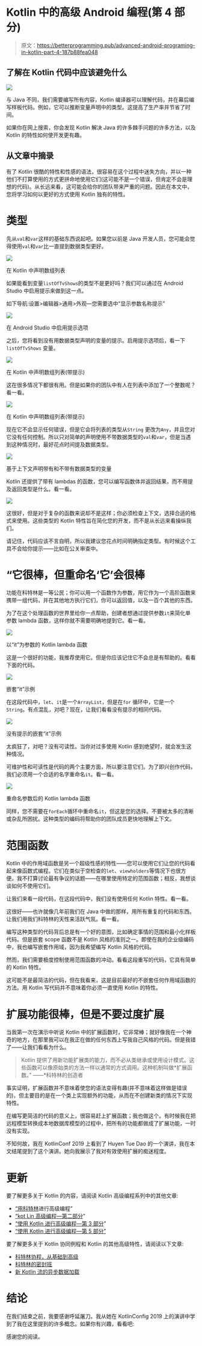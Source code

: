 # Kotlin 中的高级 Android 编程(第 4 部分)

> 原文：<https://betterprogramming.pub/advanced-android-programing-in-kotlin-part-4-187b88fea048>

## 了解在 Kotlin 代码中应该避免什么

![](img/49feaa131b88068a1a3104fe7661de1a.png)

与 Java 不同，我们需要编写所有内容，Kotlin 编译器可以理解代码，并在幕后编写样板代码。例如，它可以推断变量声明中的类型。这提高了生产率并节省了时间。

如果你在网上搜索，你会发现 Kotlin 解决 Java 的许多棘手问题的许多方法，以及 Kotlin 的特性如何使开发更有趣。

## 从文章中摘录

有了 Kotlin 很酷的特性和性感的语法，很容易在这个过程中迷失方向，并以一种他们不打算使用的方式更拼命地使用它们(这可能不是一个错误，但肯定不会是理想的代码)。从长远来看，这可能会给你的团队带来严重的问题。因此在本文中，您将学习如何以更好的方式使用 Kotlin 独有的特性。

# 类型

先从`val`和`var`这样的基础东西说起吧。如果您以前是 Java 开发人员，您可能会觉得使用`val`和`var`比一直提到数据类型更好。

![](img/173c4e9a29d5314ce5fcf2404b9d5792.png)

在 Kotlin 中声明数组列表

如果能看到变量`listOfTvShows`的类型不是更好吗？我们可以通过在 Android Studio 中启用提示来做到这一点。

如下导航:设置>编辑器>通用>外观—您需要选中“显示参数名称提示”

![](img/5188e1342440e4e1ce8f58dd8fcf29ed.png)

在 Android Studio 中启用提示选项

之后，您将看到没有用数据类型声明的变量的提示。启用提示选项后，看一下`listOfTvShows` 变量。

![](img/0d287c8408d119d36ceaf2e2d0a73e7c.png)

在 Kotlin 中声明数组列表(带提示)

这在很多情况下都很有用。但是如果你的团队中有人在列表中添加了一个整数呢？看一看。

![](img/af07a03acb715d70e75c459b956b3033.png)

在 Kotlin 中声明数组列表(带提示)

现在它不会显示任何错误，但是它会将列表的类型从`String` 更改为`Any`，并且您对它没有任何控制。所以只对简单的声明使用不带数据类型的`val`和`var`，但是当遇到这种情况时，最好花点时间提及数据类型。

![](img/626aca7d686e81a4ef312296b920efed.png)

基于上下文声明带有和不带有数据类型的变量

Kotlin 还提供了带有 lambdas 的函数，您可以编写函数体并返回结果，而不用提及返回类型是什么。看一看。

![](img/adb23a4743d843633b00103c51b2f5d0.png)

这很好，但是对于复杂的函数来说却不是这样；你必须检查上下文，选择合适的格式来使用。这些类型的 Kotlin 特性旨在简化您的开发，而不是从长远来看操纵我们。

请记住，代码应该不言自明，所以我建议您花点时间明确指定类型。有时候这个工具不会给你提示——比如在公关审查中。

# “它很棒，但重命名‘它’会很棒

功能在科特林是一等公民；你可以用一个函数作为参数，用它作为一个高阶函数来携带一组代码，并在其他地方执行它们，你可以返回值，以及一百个其他的东西。

为了在这个处理函数的世界里给你一点帮助，创建者想通过提供参数`it`来简化单参数 lambda 函数，这样你就不需要明确地提到它。看一看。

![](img/82e5467520a544951440bd62b2f8e90d.png)

以“it”为参数的 Kotlin lambda 函数

这是一个很好的功能，我推荐使用它。但是你应该记住它不会总是有帮助的。看看下面的代码。

![](img/565f481a3534b1f4c20337be405fc0a5.png)

嵌套“it”示例

在这段代码中，`let`、`it`是一个`ArrayList`，但是在`for` 循环中，它是一个`String`。有点混乱，对吧？现在，让我们看看没有提示的相同代码。

![](img/e860b9cfc0f5550459d611e815a5ed1f.png)

没有提示的嵌套“it”示例

太疯狂了，对吧？没有可读性。当你对过多使用 Kotlin 感到绝望时，就会发生这种情况。

可维护性和可读性是代码的两个主要方面，所以要注意它们。为了即兴创作代码，我们必须用一个合适的名字重命名`it`。看一看。

![](img/066659a3f73b70808c4d52884aa93f57.png)

重命名参数后的 Kotlin lambda 函数

同样，您不需要在`forEach`循环中重命名`it`，但这是您的选择。不要被太多的清晰或杂乱所困扰。这种类型的编码将帮助你的团队成员更快地理解上下文。

# 范围函数

Kotlin 中的作用域函数是另一个超级性感的特性——您可以使用它们让您的代码看起来像函数式编程。它们在类似于空检查的`let`、`viewholders`等情况下也很方便。我不打算讨论最有争议的话题——在哪里使用特定的范围函数；相反，我想谈谈如何不使用它们。

让我们来看一段代码，在这段代码中，我们没有使用任何 Kotlin 特性。看一看。

这很好——也许就像几年前我们在 Java 中做的那样，用所有重复的代码和东西。让我们用我们科特林的天性来活跃气氛。看一看。

编写这种类型的代码背后总是有一个好的意图，比如确定事情的范围和最小化样板代码。但是嵌套 scope 函数不是 Kotlin 风格的准则之一。即使在我的企业级编码中，我也编写嵌套作用域，因为我希望编写 Kotlin 风格的代码。

然而，我们需要极度控制使用范围函数的冲动。看看这段重写的代码，它具有简单的 Kotlin 特性。

这可能不是最简洁的代码，但在我看来，这是目前最好的不嵌套任何作用域函数的方法。用 Kotlin 写代码并不意味着你必须一直使用 Kotlin 的特性。

# 扩展功能很棒，但是不要过度扩展

当我第一次在演示中听说 Kotlin 中的扩展函数时，它非常棒；就好像我在一个神奇的地方，在那里我可以在我正在做的任何东西上写我自己风格的代码。但是我错了——让我们看看为什么。

> Kotlin 提供了用新功能扩展类的能力，而不必从类继承或使用设计模式。这些函数可以像原始类的方法一样以通常的方式调用。这种机制叫做*扩展函数。”
> ——*科特林的创造者

事实证明，扩展函数并不意味着使您的语法变得有趣(并不意味着这样做是错误的)，但主要目的是在一个类上实现额外的功能，从而在不创建新类的情况下实现特性。

在编写更简洁的代码的意义上，很容易赶上扩展函数；我也做这个。有时候我在把远程模型转换成本地数据库模型的过程中，把所有的功能都做成了扩展功能，一时没有实现。

不知何故，我在 KotlinConf 2019 上看到了 Huyen Tue Dao 的一个演讲，我在本文结尾提到了这个演讲。她向我展示了我对有效使用扩展的痴迷程度。

# 更新

要了解更多关于 Kotlin 的内容，请阅读 Kotlin 高级编程系列中的其他文章:

*   [“用科特林](https://medium.com/better-programming/advanced-android-programming-with-kotlin-5e40b1be22bb)进行高级编程”
*   [“kot Lin 高级编程—第二部分](https://medium.com/android-dev-hacks/advanced-android-programming-with-kotlin-part-2-aae2a15258b0)”
*   [“使用 Kotlin 进行高级编程—第 3 部分](https://medium.com/better-programming/advanced-programming-in-kotlin-2e01fbc39134)”
*   [“使用 Kotlin 进行高级编程—第 5 部分”](https://medium.com/better-programming/advanced-programming-in-kotlin-part-5-b674ce9e692f)

要了解更多关于 Kotlin 协同例程和 Kotlin 的其他高级特性，请阅读以下文章:

*   [科特林协程，从基础到高级](https://medium.com/better-programming/kotlin-coroutines-from-basics-to-advanced-ad3eb1421006)
*   [科特林的密封班](https://medium.com/@sgkantamani/sealed-classes-in-kotlin-e48e072daca8)
*   [新 Kotlin 流的异步数据加载](https://medium.com/better-programming/asynchronous-data-loading-with-new-kotlin-flow-233f85ae1d8b)

# 结论

在我们结束之前，我要感谢呼延屠刀。我从她在 KotlinConfig 2019 上的演讲中学到了我在这里提到的许多概念。如果你有兴趣，看看吧:

感谢您的阅读。